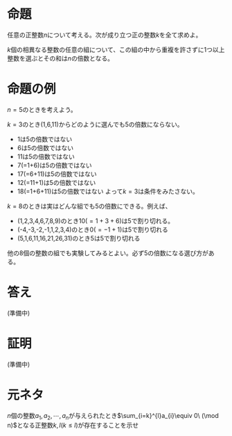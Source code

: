 # 命題
任意の正整数$`n`$について考える。次が成り立つ正の整数$`k`$を全て求めよ。

$`k`$個の相異なる整数の任意の組について、この組の中から重複を許さずに1つ以上整数を選ぶとその和は$`n`$の倍数となる。

# 命題の例
$`n=5`$のときを考えよう。

$`k=3`$のとき(1,6,11)からどのように選んでも5の倍数にならない。
- 1は5の倍数ではない
- 6は5の倍数ではない
- 11は5の倍数ではない
- 7(=1+6)は5の倍数ではない
- 17(=6+11)は5の倍数ではない
- 12(=11+1)は5の倍数ではない
- 18(=1+6+11)は5の倍数ではない
よって$`k=3`$は条件をみたさない。

$`k=8`$のときは実はどんな組でも5の倍数にできる。例えば、
- (1,2,3,4,6,7,8,9)のとき$`10(=1+3+6)`$は5で割り切れる。
- (-4,-3,-2,-1,1,2,3,4)のとき$`0(=-1+1)`$は5で割り切れる
- (5,1,6,11,16,21,26,31)のとき$`5`$は5で割り切れる

他の8個の整数の組でも実験してみるとよい。必ず5の倍数になる選び方がある。

# 答え
(準備中)

# 証明
(準備中)

# 元ネタ
$`n`$個の整数$`a_1,a_2,\cdots,a_n`$が与えられたとき$`\sum_{i=k}^{l}a_{i}\equiv 0\ (\mod n)`$となる正整数$`k,l(k\leq l)`$が存在することを示せ